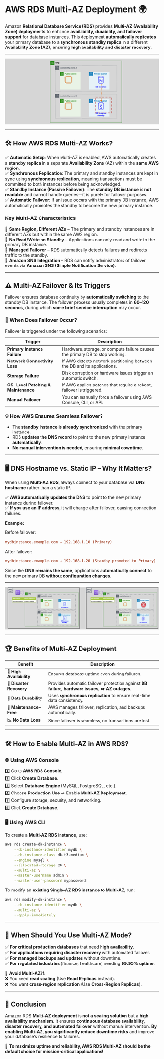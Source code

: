 # **AWS RDS Multi-AZ Deployment 🌍**

Amazon **Relational Database Service (RDS)** provides **Multi-AZ (Availability Zone) deployments** to enhance **availability, durability, and failover support** for database instances. This deployment **automatically replicates** your primary database to a **synchronous standby replica** in a different **Availability Zone (AZ)**, ensuring **high availability and disaster recovery**.

---

<div style="text-align: center">
    <img src="images/rds-multi-az.png" alt="RDS Multi-AZ deployment" />
</div>

---

## **🛠️ How AWS RDS Multi-AZ Works?**

✅ **Automatic Setup**: When Multi-AZ is enabled, AWS automatically creates a **standby replica** in a separate **Availability Zone** (AZ) within the **same AWS region**.  
✅ **Synchronous Replication**: The primary and standby instances are kept in sync using **synchronous replication**, meaning transactions must be committed to both instances before being acknowledged.  
✅ **Standby Instance (Passive Failover)**: The **standby DB instance** is **not readable** and cannot handle queries—it is purely for failover purposes.  
✅ **Automatic Failover**: If an issue occurs with the primary DB instance, AWS automatically promotes the standby to become the new primary instance.

### **Key Multi-AZ Characteristics**

🔹 **Same Region, Different AZs** – The primary and standby instances are in different AZs but within the same AWS region.  
🔹 **No Read/Write on Standby** – Applications can only read and write to the primary DB instance.  
🔹 **Managed Failover** – RDS automatically detects failures and redirects traffic to the standby.  
🔹 **Amazon SNS Integration** – RDS can notify administrators of failover events via **Amazon SNS (Simple Notification Service)**.

---

## **⚠️ Multi-AZ Failover & Its Triggers**

Failover ensures database continuity by **automatically switching** to the standby DB instance. The failover process usually completes in **60–120 seconds**, during which **some brief service interruption** may occur.

### **🚀 When Does Failover Occur?**

Failover is triggered under the following scenarios:

| **Trigger**                         | **Description**                                                              |
| ----------------------------------- | ---------------------------------------------------------------------------- |
| **Primary Instance Failure**        | Hardware, storage, or compute failure causes the primary DB to stop working. |
| **Network Connectivity Loss**       | If AWS detects network partitioning between the DB and its applications.     |
| **Storage Failure**                 | Disk corruption or hardware issues trigger an automatic switch.              |
| **OS-Level Patching & Maintenance** | If AWS applies patches that require a reboot, failover is triggered.         |
| **Manual Failover**                 | You can manually force a failover using AWS Console, CLI, or API.            |

### **💡 How AWS Ensures Seamless Failover?**

- The **standby instance is already synchronized** with the primary instance.
- RDS **updates the DNS record** to point to the new primary instance **automatically**.
- **No manual intervention is needed**, ensuring **minimal downtime**.

---

## **🖥️ DNS Hostname vs. Static IP – Why It Matters?**

When using **Multi-AZ RDS**, always connect to your database via **DNS hostname** rather than a static IP.

✅ **AWS automatically updates the DNS** to point to the new primary instance during failover.  
✅ **If you use an IP address**, it will change after failover, causing connection failures.

**Example:**

Before failover:

```ini
mydbinstance.example.com → 192.168.1.10 (Primary)
```

After failover:

```ini
mydbinstance.example.com → 192.168.1.20 (Standby promoted to Primary)
```

Since the **DNS remains the same**, applications **automatically connect** to the new primary DB **without configuration changes**.

---

<div style="text-align: center">
    <img src="images/rds-multi-az-dns-hostname.png" alt="RDS Multi-AZ DNS hostname" />
</div>

---

## **🏆 Benefits of Multi-AZ Deployment**

| **Benefit**              | **Description**                                                                                |
| ------------------------ | ---------------------------------------------------------------------------------------------- |
| **🚀 High Availability** | Ensures database uptime even during failures.                                                  |
| **🔄 Disaster Recovery** | Provides automatic failover protection against **DB failure, hardware issues, or AZ outages**. |
| **💾 Data Durability**   | Uses **synchronous replication** to ensure real-time data consistency.                         |
| **🔧 Maintenance-Free**  | AWS manages failover, replication, and backups automatically.                                  |
| **📉 No Data Loss**      | Since failover is seamless, no transactions are lost.                                          |

---

## **🛠 How to Enable Multi-AZ in AWS RDS?**

### **🌐 Using AWS Console**

1️⃣ Go to **AWS RDS Console**.  
2️⃣ Click **Create Database**.  
3️⃣ Select **Database Engine** (MySQL, PostgreSQL, etc.).  
4️⃣ Choose **Production Use** → Enable **Multi-AZ Deployment**.  
5️⃣ Configure storage, security, and networking.  
6️⃣ Click **Create Database**.

### **🖥️ Using AWS CLI**

To create a **Multi-AZ RDS instance**, use:

```sh
aws rds create-db-instance \
    --db-instance-identifier mydb \
    --db-instance-class db.t3.medium \
    --engine mysql \
    --allocated-storage 20 \
    --multi-az \
    --master-username admin \
    --master-user-password mypassword
```

To modify an **existing Single-AZ RDS instance to Multi-AZ**, run:

```sh
aws rds modify-db-instance \
    --db-instance-identifier mydb \
    --multi-az \
    --apply-immediately
```

---

## **📌 When Should You Use Multi-AZ Mode?**

✅ **For critical production databases** that need **high availability**.  
✅ **For applications requiring disaster recovery** with automated failover.  
✅ **For managed backups and updates** without downtime.  
✅ **For regulated industries** (finance, healthcare) needing **99.95% uptime**.

🚫 **Avoid Multi-AZ if:**  
❌ You need **read scaling** (Use **Read Replicas** instead).  
❌ You want **cross-region replication** (Use **Cross-Region Replicas**).

---

## **🎯 Conclusion**

Amazon RDS **Multi-AZ deployment** is **not a scaling solution** but a **high availability mechanism**. It ensures **continuous database availability, disaster recovery, and automated failover** without manual intervention. **By enabling Multi-AZ, you significantly reduce downtime risks** and improve your database’s resilience to failures.

🚀 **To maximize uptime and reliability, AWS RDS Multi-AZ should be the default choice for mission-critical applications!**

